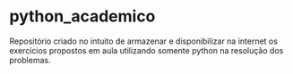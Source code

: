 # python_academico
Repositório criado no intuito de armazenar e disponibilizar na internet os exercícios propostos em aula utilizando somente python na resolução dos problemas.
